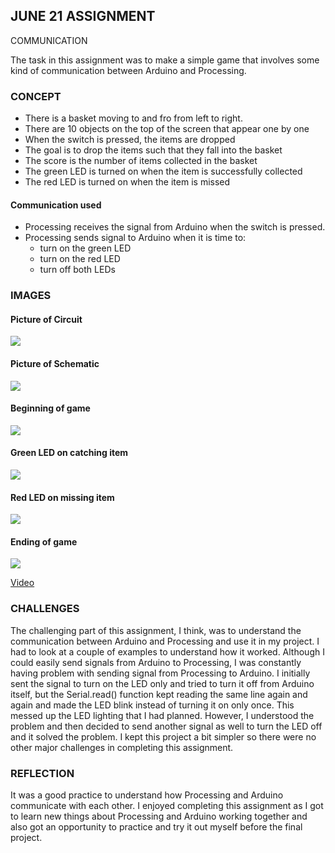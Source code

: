 ## JUNE 21 ASSIGNMENT

COMMUNICATION

The task in this assignment was to make a simple game that involves some kind of communication between Arduino and Processing.

### CONCEPT

* There is a basket moving to and fro from left to right.
* There are 10 objects on the top of the screen that appear one by one
* When the switch is pressed, the items are dropped
* The goal is to drop the items such that they fall into the basket
* The score is the number of items collected in the basket
* The green LED is turned on when the item is successfully collected
* The red LED is turned on when the item is missed

#### Communication used
* Processing receives the signal from Arduino when the switch is pressed.
* Processing sends signal to Arduino when it is time to:
  * turn on the green LED
  * turn on the red LED
  * turn off both LEDs
  
### IMAGES

#### Picture of Circuit

![](June21_Circuit.jpg)

#### Picture of Schematic

![](June21_Schematic.jpg)

#### Beginning of game

![](June21_1.png)

#### Green LED on catching item

![](June21_greenLED.jpg)

#### Red LED on missing item

![](June21_redLED.jpg)

#### Ending of game

![](June21_2.png)

[Video](https://github.com/ym1929/Introduction-to-Interactive-Media/blob/master/June21_Communication/June21Video.mp4)

### CHALLENGES

The challenging part of this assignment, I think, was to understand the communication between Arduino and Processing and use it in my project. I had to look at a couple of examples to understand how it worked. Although I could easily send signals from Arduino to Processing, I was constantly having problem with sending signal from Processing to Arduino. I initially sent the signal to turn on the LED only and tried to turn it off from Arduino itself, but the Serial.read() function kept reading the same line again and again and made the LED blink instead of turning it on only once. This messed up the LED lighting that I had planned. However, I understood the problem and then decided to send another signal as well to turn the LED off and it solved the problem. I kept this project a bit simpler so there were no other major challenges in completing this assignment.

### REFLECTION

It was a good practice to understand how Processing and Arduino communicate with each other. I enjoyed completing this assignment as I got to learn new things about Processing and Arduino working together and also got an opportunity to practice and try it out myself before the final project.
